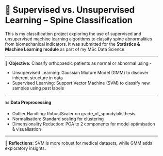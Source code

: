 # 🧠 Supervised vs. Unsupervised Learning – Spine Classification

This is my classification project exploring the use of supervised and unsupervised machine learning algorithms to classify spine abnormalities from biomechanical indicators. It was submitted for the **Statistics & Machine Learning module** as part of my MSc Data Science.

---

🧪 **Objective:** Classify orthopaedic patients as normal or abnormal using -
- Unsupervised Learning: Gaussian Mixture Model (GMM) to discover inherent structure in data
- Supervised Learning: Support Vector Machine (SVM) to classify new samples using past labels

---

 📊 **Data Preprocessing**
 - Outlier Handling: RobustScaler on grade_of_spondylolisthesis
 - Normalisation: Standard scaling for clustering
 - Dimensionality Reduction: PCA to 2 components for model optimisation & visualisation
---
**🥸 Reflections:** SVM is more robust for medical datasets, while GMM adds exploratory insights.
 
